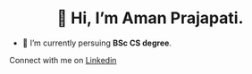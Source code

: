 <h1 align="center">👋 Hi, I’m Aman Prajapati.</h1>

- 🌱 I’m currently persuing **BSc CS degree**.

Connect with me on <a href="https://www.linkedin.com/in/akpgx7/">Linkedin</a>
<!---
akpgx7/akpgx7 is a ✨ special ✨ repository because its `README.md` (this file) appears on your GitHub profile.
You can click the Preview link to take a look at your changes.
--->
